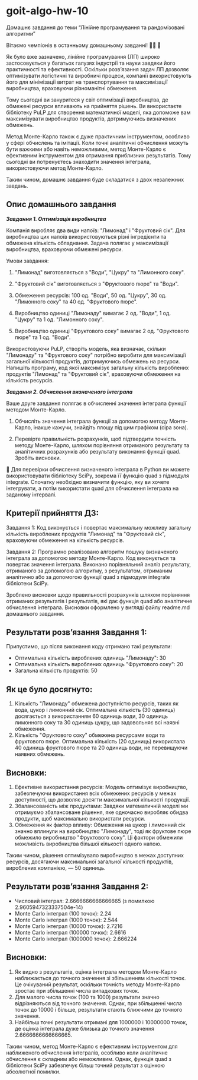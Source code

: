 # goit-algo-hw-10

Домашнє завдання до теми “Лінійне програмування та рандомізовані алгоритми”

Вітаємо чемпіонів в останньому домашньому завданні! 💪🏼 🎉

Як було вже зазначено, лінійне програмування (ЛП) широко застосовується у багатьох галузях індустрії та науки завдяки його практичності та ефективності. Оскільки розв’язання задач ЛП дозволяє оптимізувати логістичні та виробничі процеси, компанії використовують його для мінімізації витрат на транспортування та максимізації виробництва, враховуючи різноманітні обмеження.

Тому сьогодні ви зануритеся у світ оптимізації виробництва, де обмежені ресурси впливають на прийняття рішень. Ви використаєте бібліотеку PuLP для створення математичної моделі, яка допоможе вам максимізувати виробництво продуктів, дотримуючись визначених обмежень.

Метод Монте-Карло також є дуже практичним інструментом, особливо у сфері обчислень та імітації. Коли точні аналітичні обчислення можуть бути важкими або навіть неможливими, метод Монте-Карло є ефективним інструментом для отримання приблизних результатів. Тому сьогодні ви потренуєтесь знаходити значення інтеграла, використовуючи метод Монте-Карло.

Таким чином, домашнє завдання буде складатися з двох незалежних завдань.

## Опис домашнього завдання ## 

***Завдання 1. Оптимізація виробництва*** 

Компанія виробляє два види напоїв: "Лимонад" і "Фруктовий сік". Для виробництва цих напоїв використовуються різні інгредієнти та обмежена кількість обладнання. Задача полягає у максимізації виробництва, враховуючи обмежені ресурси.

Умови завдання:

1. "Лимонад" виготовляється з "Води", "Цукру" та "Лимонного соку".

2. "Фруктовий сік" виготовляється з "Фруктового пюре" та "Води".

3. Обмеження ресурсів: 100 од. "Води", 50 од. "Цукру", 30 од. "Лимонного соку" та 40 од. "Фруктового пюре".

4. Виробництво одиниці "Лимонаду" вимагає 2 од. "Води", 1 од. "Цукру" та 1 од. "Лимонного соку".

5. Виробництво одиниці "Фруктового соку" вимагає 2 од. "Фруктового пюре" та 1 од. "Води".

Використовуючи PuLP, створіть модель, яка визначає, скільки "Лимонаду" та "Фруктового соку" потрібно виробити для максимізації загальної кількості продуктів, дотримуючись обмежень на ресурси. Напишіть програму, код якої максимізує загальну кількість вироблених продуктів "Лимонад" та "Фруктовий сік", враховуючи обмеження на кількість ресурсів.

***Завдання 2. Обчислення визначеного інтеграла*** 

Ваше друге завдання полягає в обчисленні значення інтеграла функції методом Монте-Карло.

1. Обчисліть значення інтеграла функції за допомогою методу Монте-Карло, інакше кажучи, знайдіть площу під цим графіком (сіра зона).

2. Перевірте правильність розрахунків, щоб підтвердити точність методу Монте-Карло, шляхом порівняння отриманого результату та аналітичних розрахунків або результату виконання функції quad. Зробіть висновки.

📖 Для перевірки обчислення визначеного інтеграла в Python ви можете використовувати бібліотеку SciPy, зокрема її функцію quad з підмодуля integrate. Спочатку необхідно визначити функцію, яку ви хочете інтегрувати, а потім використати quad для обчислення інтеграла на заданому інтервалі.

## Критерії прийняття ДЗ:

Завдання 1:
Код виконується і повертає максимальну можливу загальну кількість вироблених продуктів "Лимонад" та "Фруктовий сік", враховуючи обмеження на кількість ресурсів.

Завдання 2:
Програмно реалізовано алгоритм пошуку визначеного інтеграла за допомогою методу Монте-Карло. Код виконується та повертає значення інтеграла.
Виконано порівняльний аналіз результату, отриманого за допомогою алгоритму, з результатом, отриманим аналітично або за допомогою функції quad з підмодуля integrate бібліотеки SciPy.

Зроблено висновки щодо правильності розрахунків шляхом порівняння отриманих результатів і результатів, які дає функція quad або аналітичне обчислення інтеграла. Висновки оформлено у вигляді файлу readme.md домашнього завдання.

## Результати розв’язання Завдання 1:
Припустимо, що після виконання коду отримано такі результати:

- Оптимальна кількість вироблених одиниць "Лимонаду": 30
- Оптимальна кількість вироблених одиниць "Фруктового соку": 20
- Загальна кількість продуктів: 50

## Як це було досягнуто: 
1. Кількість "Лимонаду" обмежена доступністю ресурсів, таких як вода, цукор і лимонний сік. Оптимальна кількість (30 одиниць) досягається з використанням 60 одиниць води, 30 одиниць лимонного соку та 30 одиниць цукру, що задовольняє всі наявні обмеження.
2. Кількість "Фруктового соку" обмежена ресурсами води та фруктового пюре. Оптимальна кількість (20 одиниць) використала 40 одиниць фруктового пюре та 20 одиниць води, не перевищуючи наявних обмежень.

## Висновки:
1. Ефективне використання ресурсів: Модель оптимізує виробництво, забезпечуючи використання всіх обмежених ресурсів у межах доступності, що дозволяє досягти максимальної кількості продукції.
2. Збалансованість між продуктами: Завдяки математичній моделі ми отримуємо збалансоване рішення, яке одночасно виробляє обидва продукти, щоб максимально використати ресурси.
3. Обмеження як фактор впливу: Обмеження на цукор і лимонний сік значно вплинули на виробництво "Лимонаду", тоді як фруктове пюре обмежило виробництво "Фруктового соку". Ці фактори обмежили можливість виробництва більшої кількості одного напою.

Таким чином, рішення оптимізувало виробництво в межах доступних ресурсів, досягаючи максимальної загальної кількості продуктів, вироблених компанією, — 50 одиниць.

## Результати розв’язання Завдання 2:
- Числовий інтеграл: 2.6666666666666665 (з помилкою 2.9605947323337504e-14)
- Monte Carlo інтеграл (100 точок): 2.24
- Monte Carlo інтеграл (1000 точок): 2.544
- Monte Carlo інтеграл (10000 точок): 2.7216
- Monte Carlo інтеграл (100000 точок): 2.6616
- Monte Carlo інтеграл (1000000 точок): 2.666224

## Висновки:
1. Як видно з результатів, оцінка інтеграла методом Монте-Карло наближається до точного значення зі збільшенням кількості точок. Це очікуваний результат, оскільки точність методу Монте-Карло зростає при збільшенні числа випадкових точок.
2. Для малого числа точок (100 та 1000) результати значно відрізняються від точного значення. Однак, при збільшенні числа точок до 10000 і більше, результати стають ближчими до точного значення.
3. Найбільш точні результати отримані для 1000000 і 10000000 точок, де оцінка інтеграла дуже близька до точного значення 2.6666666666666665.

Таким чином, метод Монте-Карло є ефективним інструментом для наближеного обчислення інтегралів, особливо коли аналітичне обчислення є складним або неможливим. Однак, функція quad з бібліотеки SciPy забезпечує більш точний результат з оцінкою абсолютної помилки.
